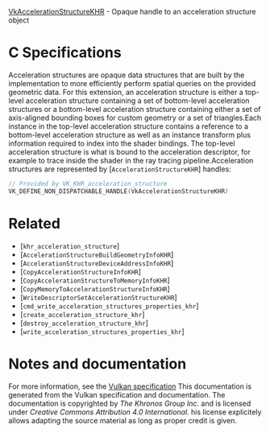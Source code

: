 [VkAccelerationStructureKHR](https://www.khronos.org/registry/vulkan/specs/1.3-extensions/man/html/VkAccelerationStructureKHR.html) - Opaque handle to an acceleration structure object

# C Specifications
Acceleration structures are opaque data structures that are built by the
implementation to more efficiently perform spatial queries on the provided
geometric data.
For this extension, an acceleration structure is either a top-level
acceleration structure containing a set of bottom-level acceleration
structures or a bottom-level acceleration structure containing either a set
of axis-aligned bounding boxes for custom geometry or a set of triangles.Each instance in the top-level acceleration structure contains a reference
to a bottom-level acceleration structure as well as an instance transform
plus information required to index into the shader bindings.
The top-level acceleration structure is what is bound to the acceleration
descriptor, for example to trace inside the shader in the ray tracing
pipeline.Acceleration structures are represented by [`AccelerationStructureKHR`]
handles:
```c
// Provided by VK_KHR_acceleration_structure
VK_DEFINE_NON_DISPATCHABLE_HANDLE(VkAccelerationStructureKHR)
```

# Related
- [`khr_acceleration_structure`]
- [`AccelerationStructureBuildGeometryInfoKHR`]
- [`AccelerationStructureDeviceAddressInfoKHR`]
- [`CopyAccelerationStructureInfoKHR`]
- [`CopyAccelerationStructureToMemoryInfoKHR`]
- [`CopyMemoryToAccelerationStructureInfoKHR`]
- [`WriteDescriptorSetAccelerationStructureKHR`]
- [`cmd_write_acceleration_structures_properties_khr`]
- [`create_acceleration_structure_khr`]
- [`destroy_acceleration_structure_khr`]
- [`write_acceleration_structures_properties_khr`]

# Notes and documentation
For more information, see the [Vulkan specification](https://www.khronos.org/registry/vulkan/specs/1.3-extensions/html/vkspec.html)
This documentation is generated from the Vulkan specification and documentation.
The documentation is copyrighted by *The Khronos Group Inc.* and is licensed under *Creative Commons Attribution 4.0 International*.
his license explicitely allows adapting the source material as long as proper credit is given.
        